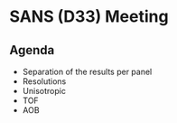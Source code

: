 SANS (D33) Meeting
==================


Agenda 
------

- Separation of the results per panel
- Resolutions
- Unisotropic
- TOF
- AOB

